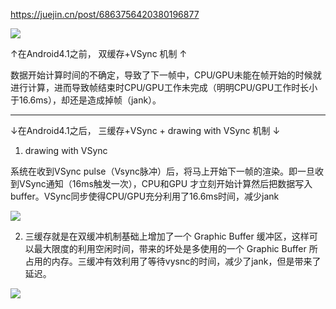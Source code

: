 
https://juejin.cn/post/6863756420380196877


![](https://img-blog.csdnimg.cn/20200819205135422.png#pic_center)

↑在Android4.1之前， 双缓存+VSync 机制 ↑

数据开始计算时间的不确定，导致了下一帧中，CPU/GPU未能在帧开始的时候就进行计算，进而导致帧结束时CPU/GPU工作未完成（明明CPU/GPU工作时长小于16.6ms），却还是造成掉帧（jank）。

----------

↓在Android4.1之后， 三缓存+VSync + drawing with VSync 机制 ↓

1. drawing with VSync

系统在收到VSync pulse（Vsync脉冲）后，将马上开始下一帧的渲染。即一旦收到VSync通知（16ms触发一次），CPU和GPU 才立刻开始计算然后把数据写入buffer。VSync同步使得CPU/GPU充分利用了16.6ms时间，减少jank

![](https://img-blog.csdnimg.cn/20200819212951194.png#pic_center)


2. 三缓存就是在双缓冲机制基础上增加了一个 Graphic Buffer 缓冲区，这样可以最大限度的利用空闲时间，带来的坏处是多使用的一个 Graphic Buffer 所占用的内存。三缓冲有效利用了等待vysnc的时间，减少了jank，但是带来了延迟。

![](https://img-blog.csdnimg.cn/2020081921343523.png#pic_center)